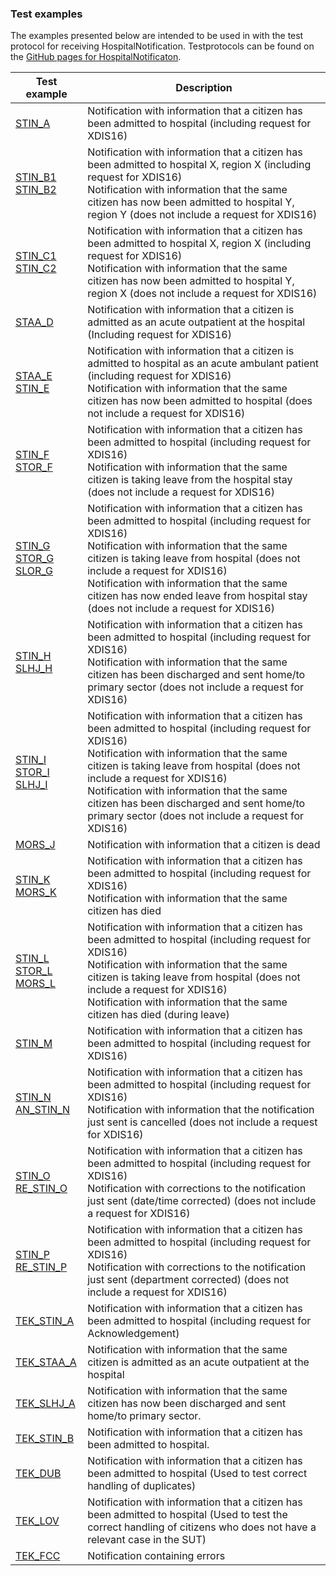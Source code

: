 ### Test examples

The examples presented below are intended to be used in with the test protocol for receiving HospitalNotification. Testprotocols can be found on the [GitHub pages for HospitalNotificaton](https://medcomdk.github.io/dk-medcom-hospitalnotification/#2-test-and-certification).


|  Test example     |     Description     |
|---|---|
| [STIN_A](./Bundle-a5e5b880-c087-4055-b9ec-99108695f81d.html) | Notification with   information that a citizen has been admitted to hospital (including request   for XDIS16)    |
| [STIN_B1]()<br> [STIN_B2]()    | Notification   with information that a citizen has been admitted to hospital X, region X   (including request for XDIS16) <br> Notification with   information that the same citizen has now been admitted to hospital Y, region   Y (does not include a request for XDIS16)    |
| [STIN_C1]()<br> [STIN_C2]()    | Notification with information that a citizen has been admitted to hospital X, region X   (including request for XDIS16) <br> Notification with   information that the same citizen has now been admitted to hospital Y, region   X (does not include a request for XDIS16)    |
| [STAA_D]()    | Notification with information that a citizen is admitted as an acute outpatient   at the hospital (Including request for XDIS16)     |
| [STAA_E]()<br> [STIN_E]()    | Notification   with information that a citizen is admitted to hospital as an acute ambulant   patient (including request for XDIS16) <br> Notification with   information that the same citizen has now been admitted to hospital (does not   include a request for XDIS16)    |
| [STIN_F]()<br> [STOR_F]()    | Notification with   information that a citizen has been admitted to hospital (including request   for XDIS16) <br> Notification   with information that the same citizen is taking leave from the hospital stay   (does not include a request for XDIS16)    |
| [STIN_G]()<br> [STOR_G]()<br> [SLOR_G]()    | Notification   with information that a citizen has been admitted to hospital (including   request for XDIS16) <br> Notification   with information that the same citizen is taking leave from hospital (does not   include a request for XDIS16) <br> Notification with   information that the same citizen has now ended leave from hospital stay (does not   include a request for XDIS16)    |
| [STIN_H]()<br> [SLHJ_H]()    | Notification   with information that a citizen has been admitted to hospital (including   request for XDIS16) <br> Notification with   information that the same citizen has been discharged and sent home/to   primary sector (does not include a request for XDIS16)    |
| [STIN_I]()<br> [STOR_I]()<br> [SLHJ_I]()    | Notification   with information that a citizen has been admitted to hospital (including   request for XDIS16) <br> Notification   with information that the same citizen is taking leave from hospital (does not   include a request for XDIS16) <br> Notification with   information that the same citizen has been discharged and sent home/to   primary sector (does not include a request for XDIS16)    |
| [MORS_J]()    | Notification with information that a citizen is dead     |
| [STIN_K]()<br> [MORS_K]()    | Notification   with information that a citizen has been admitted to hospital (including   request for XDIS16) <br> Notification with   information that the same citizen has died     |
| [STIN_L]()<br> [STOR_L]()<br> [MORS_L]()    | Notification   with information that a citizen has been admitted to hospital (including   request for XDIS16) <br> Notification   with information that the same citizen is taking leave from hospital (does   not include a request for XDIS16) <br> Notification with   information that the same citizen has died (during leave)    |
| [STIN_M]()    | Notification   with information that a citizen has been admitted to hospital (including   request for XDIS16)    |
| [STIN_N]()<br> [AN_STIN_N]()    | Notification   with information that a citizen has been admitted to hospital (including   request for XDIS16) <br> Notification with   information that the notification just sent is cancelled (does not   include a request for XDIS16)    |
| [STIN_O]()<br> [RE_STIN_O]()    | Notification   with information that a citizen has been admitted to hospital (including   request for XDIS16) <br> Notification with   corrections to the notification just sent (date/time corrected) (does not include   a request for XDIS16)    |
| [STIN_P]()<br> [RE_STIN_P]()    | Notification   with information that a citizen has been admitted to hospital (including   request for XDIS16) <br> Notification with   corrections to the notification just sent (department corrected) (does not include   a request for XDIS16)    |
| [TEK_STIN_A]()    | Notification   with information that a citizen has been admitted to hospital (including   request for Acknowledgement) <br>      |
| [TEK_STAA_A]()    | Notification   with information that the same citizen is admitted as an acute outpatient at   the hospital    |
| [TEK_SLHJ_A]()    | Notification   with information that the same citizen has now been discharged and sent   home/to primary sector.    |
| [TEK_STIN_B]()    | Notification   with information that a citizen has been admitted to hospital.    |
| [TEK_DUB]()    | Notification with information that a citizen has been admitted to   hospital (Used to test correct handling of duplicates)     |
| [TEK_LOV]()    | Notification with information that a citizen has been admitted to   hospital (Used to test the correct handling of citizens who does not have a   relevant case in the SUT)     |
| [TEK_FCC]()    | Notification containing errors    |